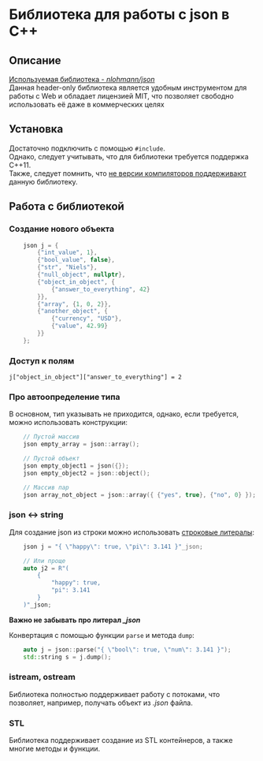 # Библиотека для работы с json в C++

## Описание
[Используемая библиотека - *nlohmann/json*](https://github.com/nlohmann/json)  
Данная header-only библиотека является удобным инструментом для работы с Web и обладает лицензией MIT, что позволяет свободно использовать её даже в коммерческих целях

## Установка
Достаточно подключить с помощью `#include`.  
Однако, следует учитывать, что для библиотеки требуется поддержка C++11.  
Также, следует помнить, что [не версии компиляторов поддерживают](https://github.com/nlohmann/json#supported-compilers) данную библиотеку.

## Работа с библиотекой

### Создание нового объекта
``` C++
    json j = {
        {"int_value", 1},
        {"bool_value", false},
        {"str", "Niels"},
        {"null_object", nullptr},
        {"object_in_object", {
            {"answer_to_everything", 42}
        }},
        {"array", {1, 0, 2}},
        {"another_object", {
            {"currency", "USD"},
            {"value", 42.99}
        }}
    };
```

### Доступ к полям
`j["object_in_object"]["answer_to_everything"] = 2`

### Про автоопределение типа
В основном, тип указывать не приходится, однако, если требуется, можно использовать конструкции:
``` C++
    // Пустой массив
    json empty_array = json::array();

    // Пустой объект
    json empty_object1 = json({});
    json empty_object2 = json::object();

    // Массив пар
    json array_not_object = json::array({ {"yes", true}, {"no", 0} });
```

### json <-> string
Для создание json из строки можно использовать [строковые литералы](https://msdn.microsoft.com/ru-ru/library/69ze775t.aspx):
``` C++
    json j = "{ \"happy\": true, \"pi\": 3.141 }"_json;

    // Или проще
    auto j2 = R"(
        {
            "happy": true,
            "pi": 3.141
        }
    )"_json;
```
**Важно не забывать про литерал *_json***

Конвертация с помощью функции `parse` и метода `dump`:
``` C++
    auto j = json::parse("{ \"bool\": true, \"num\": 3.141 }");
    std::string s = j.dump();
```

### istream, ostream
Библиотека полностью поддерживает работу с потоками, что позволяет, например, получать объект из *.json* файла.

### STL
Библиотека поддерживает создание из STL контейнеров, а также многие методы и функции.
